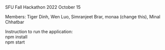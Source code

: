 SFU Fall Hackathon 2022
October 15

Members: Tiger Dinh, Wen Luo, Simranjeet Brar, monaa (change this), Minal Chhatbar

Instruction to run the application:\
npm install\
npm start
